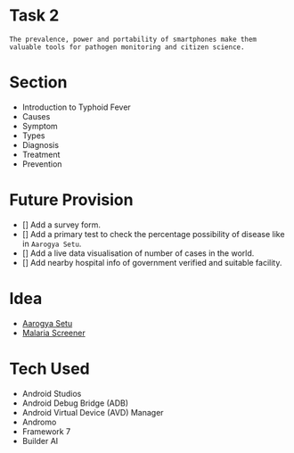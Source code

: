 # Task 2

```
The prevalence, power and portability of smartphones make them valuable tools for pathogen monitoring and citizen science.
```


# Section

- Introduction to Typhoid Fever
- Causes
- Symptom
- Types
- Diagnosis
- Treatment
- Prevention

# Future Provision

- [] Add a survey form.
- [] Add a primary test to check the percentage possibility of disease like in `Aarogya Setu`.
- [] Add a live data visualisation of number of cases in the world.
- [] Add nearby hospital info of government verified and suitable facility.

# Idea

- [Aarogya Setu](https://www.aarogyasetu.gov.in)
- [Malaria Screener](https://github.com/nlm-malaria/MalariaScreener)


# Tech Used

- Android Studios
- Android Debug Bridge (ADB)
- Android Virtual Device (AVD) Manager
- Andromo
- Framework 7
- Builder AI